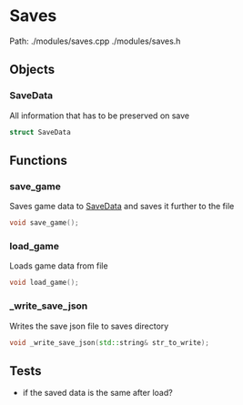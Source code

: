 # Saves
Path: ./modules/saves.cpp   ./modules/saves.h


## Objects

### SaveData
All information that has to be preserved on save
```c++
struct SaveData
```

## Functions
### save_game
Saves game data to [SaveData](saves.md#SaveData) and saves it further to the file
```c++
void save_game();
```

### load_game
Loads game data from file
```c++
void load_game();
```

### _write_save_json
Writes the save json file to saves directory
```c++
void _write_save_json(std::string& str_to_write);
```


## Tests
- if the saved data is the same after load?
